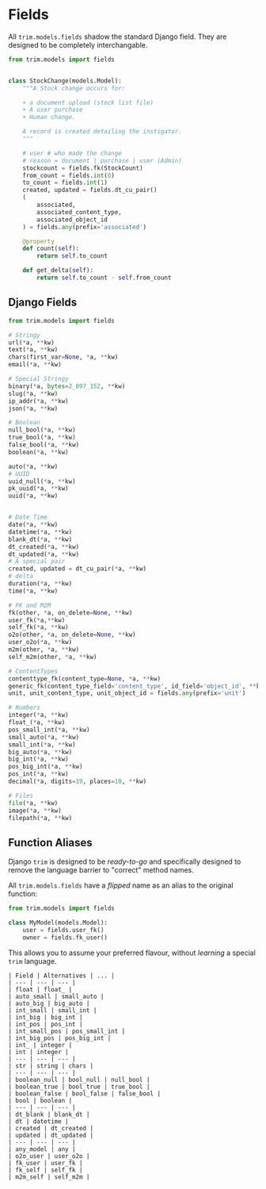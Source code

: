 # Fields

All `trim.models.fields` shadow the standard Django field. They are designed to be completely interchangable.

```py
from trim.models import fields


class StockChange(models.Model):
    """A Stock change occurs for:

    + a document upload (stock list file)
    + A user purchase
    + Human change.

    A record is created detailing the instigator.
    """

    # user # who made the change
    # reason = document | purchase | user (Admin)
    stockcount = fields.fk(StockCount)
    from_count = fields.int(0)
    to_count = fields.int(1)
    created, updated = fields.dt_cu_pair()
    (
        associated,
        associated_content_type,
        associated_object_id
    ) = fields.any(prefix='associated')

    @property
    def count(self):
        return self.to_count

    def get_delta(self):
        return self.to_count - self.from_count
```

## Django Fields

```py
from trim.models import fields

# Stringy
url(*a, **kw)
text(*a, **kw)
chars(first_var=None, *a, **kw)
email(*a, **kw)

# Special Stringy
binary(*a, bytes=2_097_152, **kw)
slug(*a, **kw)
ip_addr(*a, **kw)
json(*a, **kw)

# Boolean
null_bool(*a, **kw)
true_bool(*a, **kw)
false_bool(*a, **kw)
boolean(*a, **kw)

auto(*a, **kw)
# UUID
uuid_null(*a, **kw)
pk_uuid(*a, **kw)
uuid(*a, **kw)


# Date Time
date(*a, **kw)
datetime(*a, **kw)
blank_dt(*a, **kw)
dt_created(*a, **kw)
dt_updated(*a, **kw)
# A special pair
created, updated = dt_cu_pair(*a, **kw)
# delta
duration(*a, **kw)
time(*a, **kw)

# FK and M2M
fk(other, *a, on_delete=None, **kw)
user_fk(*a,**kw)
self_fk(*a, **kw)
o2o(other, *a, on_delete=None, **kw)
user_o2o(*a, **kw)
m2m(other, *a, **kw)
self_m2m(other, *a, **kw)

# ContentTypes
contenttype_fk(content_type=None, *a, **kw)
generic_fk(content_type_field='content_type', id_field='object_id', **kw)
unit, unit_content_type, unit_object_id = fields.any(prefix='unit')

# Numbers
integer(*a, **kw)
float_(*a, **kw)
pos_small_int(*a, **kw)
small_auto(*a, **kw)
small_int(*a, **kw)
big_auto(*a, **kw)
big_int(*a, **kw)
pos_big_int(*a, **kw)
pos_int(*a, **kw)
decimal(*a, digits=19, places=10, **kw)

# Files
file(*a, **kw)
image(*a, **kw)
filepath(*a, **kw)
```


## Function Aliases

Django `trim` is designed to be _ready-to-go_ and specifically designed to remove the language barrier to "correct" method names.

All `trim.models.fields` have a _flipped_ name as an alias to the original function:

```py
from trim.models import fields

class MyModel(models.Model):
    user = fields.user_fk()
    owner = fields.fk_user()
```

This allows you to assume your preferred flavour, without _learning_ a special `trim` language.

    | Field | Alternatives | ... |
    | --- | --- | --- |
    | float | float_ |
    | auto_small | small_auto |
    | auto_big | big_auto |
    | int_small | small_int |
    | int_big | big_int |
    | int_pos | pos_int |
    | int_small_pos | pos_small_int |
    | int_big_pos | pos_big_int |
    | int_ | integer |
    | int | integer |
    | --- | --- | --- |
    | str | string | chars |
    | --- | --- | --- |
    | boolean_null | bool_null | null_bool |
    | boolean_true | bool_true | true_bool |
    | boolean_false | bool_false | false_bool |
    | bool | boolean |
    | --- | --- | --- |
    | dt_blank | blank_dt |
    | dt | datetime |
    | created | dt_created |
    | updated | dt_updated |
    | --- | --- | --- |
    | any_model | any |
    | o2o_user | user_o2o |
    | fk_user | user_fk |
    | fk_self | self_fk |
    | m2m_self | self_m2m |
